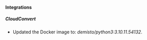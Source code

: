#### Integrations
##### CloudConvert
- Updated the Docker image to: *demisto/python3:3.10.11.54132*.
